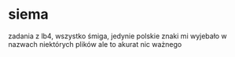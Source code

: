 # siema

zadania z lb4, wszystko śmiga, jedynie polskie znaki mi wyjebało w nazwach niektórych plików ale to akurat nic ważnego